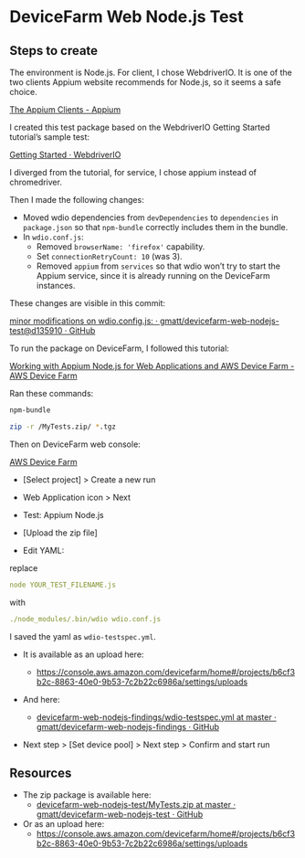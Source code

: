 # DeviceFarm Web Node.js Test

## Steps to create

The environment is Node.js. For client, I chose WebdriverIO. It is one of the two clients Appium website recommends for Node.js, so it seems a safe choice.

[The Appium Clients - Appium](http://appium.io/docs/en/about-appium/appium-clients/index.html)

I created this test package based on the WebdriverIO Getting Started tutorial’s sample test:

[Getting Started · WebdriverIO](https://webdriver.io/docs/gettingstarted.html)

I diverged from the tutorial, for service, I chose appium instead of chromedriver.

Then I made the following changes:

-   Moved wdio dependencies from `devDependencies` to `dependencies` in `package.json` so that `npm-bundle` correctly includes them in the bundle.
-   In `wdio.conf.js`:
    -   Removed `browserName: 'firefox'` capability.
    -   Set `connectionRetryCount: 10` (was 3).
    -   Removed `appium` from `services` so that wdio won’t try to start the Appium service, since it is already running on the DeviceFarm instances.

These changes are visible in this commit:

[minor modifications on wdio.config.js: · gmatt/devicefarm-web-nodejs-test@d135910 · GitHub](https://github.com/gmatt/devicefarm-web-nodejs-test/commit/d13591030268333c9fedc382d9131d7ab780631b)

To run the package on DeviceFarm, I followed this tutorial:

[Working with Appium Node.js for Web Applications and AWS Device Farm - AWS Device Farm](https://docs.aws.amazon.com/devicefarm/latest/developerguide/test-types-web-app-appium-node.html)

Ran these commands:

```bash
npm-bundle
```

```bash
zip -r /MyTests.zip/ *.tgz
```

Then on DeviceFarm web console:

[AWS Device Farm](https://console.aws.amazon.com/devicefarm)

-   [Select project] > Create a new run
-   Web Application icon > Next
-   Test: Appium Node.js
-   [Upload the zip file]

-   Edit YAML:

replace

```yaml
node YOUR_TEST_FILENAME.js
```

with

```yaml
./node_modules/.bin/wdio wdio.conf.js
```

I saved the yaml as `wdio-testspec.yml`.

-   It is available as an upload here:
    -   https://console.aws.amazon.com/devicefarm/home#/projects/b6cf3b2c-8863-40e0-9b53-7c2b22c6986a/settings/uploads
-   And here:

    -   [devicefarm-web-nodejs-findings/wdio-testspec.yml at master · gmatt/devicefarm-web-nodejs-findings · GitHub](https://github.com/gmatt/devicefarm-web-nodejs-findings/blob/master/wdio-testspec.yml)

-   Next step > [Set device pool] > Next step > Confirm and start run

## Resources

-   The zip package is available here:
    -   [devicefarm-web-nodejs-test/MyTests.zip at master · gmatt/devicefarm-web-nodejs-test · GitHub](https://github.com/gmatt/devicefarm-web-nodejs-test/blob/master/MyTests.zip)
-   Or as an upload here:
    -   https://console.aws.amazon.com/devicefarm/home#/projects/b6cf3b2c-8863-40e0-9b53-7c2b22c6986a/settings/uploads
